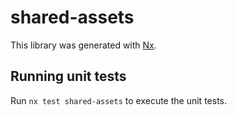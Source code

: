 # shared-assets

This library was generated with [Nx](https://nx.dev).

## Running unit tests

Run `nx test shared-assets` to execute the unit tests.
